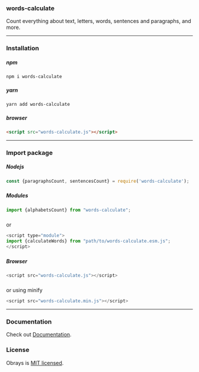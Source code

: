 ### words-calculate

Count everything about text, letters, words, sentences and paragraphs, and more.

---

### Installation

##### npm

```bash
npm i words-calculate
```
##### yarn

```bash
yarn add words-calculate
```

##### browser

```html
<script src="words-calculate.js"></script>
```

---

### Import package

##### Nodejs

```js
const {paragraphsCount, sentencesCount} = require('words-calculate');
```
###

##### Modules

```js
import {alphabetsCount} from "words-calculate";
```
#####
or
```js
<script type="module">
import {calculateWords} from "path/to/words-calculate.esm.js";
</script>
```

###

##### Browser

```js
<script src="words-calculate.js"></script>
```

#####

or using minify

```js
<script src="words-calculate.min.js"></script>
```




---

### Documentation

Check out [Documentation](./documentation.md).

### License

Obrays is [MIT licensed](./LICENSE).